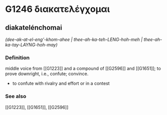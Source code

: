 # G1246 διακατελέγχομαι

## diakatelénchomai

_(dee-ak-at-el-eng'-khom-ahee | thee-ah-ka-teh-LENG-hoh-meh | thee-ah-ka-tay-LAYNG-hoh-may)_

### Definition

middle voice from [[G1223]] and a compound of [[G2596]] and [[G1651]]; to prove downright, i.e., confute; convince.

- to confute with rivalry and effort or in a contest

### See also

[[G1223]], [[G1651]], [[G2596]]


